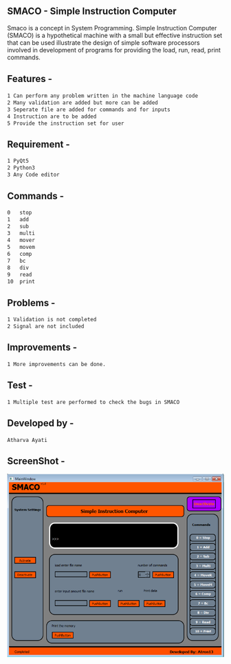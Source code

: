 ## SMACO - Simple Instruction Computer

Smaco is a concept in System Programming.
Simple Instruction Computer (SMACO) is a hypothetical machine with a small but effective instruction set that can be used illustrate the design of simple software processors involved in development of programs for providing the load, run, read, print commands.

## Features -

	1 Can perform any problem written in the machine language code
	2 Many validation are added but more can be added
	3 Seperate file are added for commands and for inputs
	4 Instruction are to be added
	5 Provide the instruction set for user

## Requirement -

	1 PyQt5
	2 Python3
	3 Any Code editor
	
## Commands -

	0	stop
	1	add
	2	sub
	3	multi
	4	mover
	5	movem
	6	comp
	7	bc
	8	div
	9	read
	10	print

## Problems -

	1 Validation is not completed
	2 Signal are not included

## Improvements -

	1 More improvements can be done.

## Test -

	1 Multiple test are performed to check the bugs in SMACO

## Developed by - 
	Atharva Ayati

## ScreenShot -
<p align="center">
<img src='images/screenshot.png'/>
</p>
